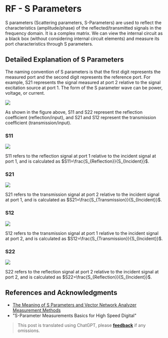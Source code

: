# RF - S Parameters

S parameters (Scattering parameters, S-Parameters) are used to reflect the characteristics (amplitude/phase) of the reflected/transmitted signals in the frequency domain. It is a complex matrix. We can view the internal circuit as a black box (without considering internal circuit elements) and measure its port characteristics through S parameters.

## Detailed Explanation of S Parameters

The naming convention of S parameters is that the first digit represents the measured port and the second digit represents the reference port. For example, S21 represents the signal measured at port 2 relative to the signal excitation source at port 1. The form of the S parameter wave can be power, voltage, or current.

![](https://f004.backblazeb2.com/file/wiki-media/img/20220627100338.png)

As shown in the figure above, S11 and S22 represent the reflection coefficient (reflection/input), and S21 and S12 represent the transmission coefficient (transmission/input).

### S11

![](https://f004.backblazeb2.com/file/wiki-media/img/20220621000000.gif)

S11 refers to the reflection signal at port 1 relative to the incident signal at port 1, and is calculated as $S11=\frac{S_{Reflection}}{S_{Incident}}$.

### S21

![](https://f004.backblazeb2.com/file/wiki-media/img/20220621000001.gif)

S21 refers to the transmission signal at port 2 relative to the incident signal at port 1, and is calculated as $S21=\frac{S_{Transmission}}{S_{Incident}}$.

### S12

![](https://f004.backblazeb2.com/file/wiki-media/img/20220621000002.gif)

S12 refers to the transmission signal at port 1 relative to the incident signal at port 2, and is calculated as $S12=\frac{S_{Transmission}}{S_{Incident}}$.

### S22

![](https://f004.backblazeb2.com/file/wiki-media/img/20220621000003.gif)

S22 refers to the reflection signal at port 2 relative to the incident signal at port 2, and is calculated as $S22=\frac{S_{Reflection}}{S_{Incident}}$.

## References and Acknowledgments

- [The Meaning of S Parameters and Vector Network Analyzer Measurement Methods](http://jietaipu.com/resource/88.html)
- "S-Parameter Measurements Basics for High Speed Digital"

> This post is translated using ChatGPT, please [**feedback**](https://github.com/linyuxuanlin/Wiki_MkDocs/issues/new) if any omissions.